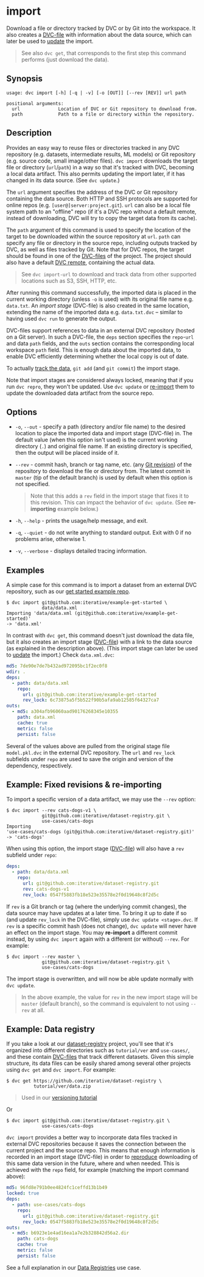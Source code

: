 # import

Download a file or directory tracked by DVC or by Git into the
<abbr>workspace</abbr>. It also creates a
[DVC-file](/doc/user-guide/dvc-file-format) with information about the data
source, which can later be used to [update](/doc/command-reference/update) the
import.

> See also `dvc get`, that corresponds to the first step this command performs
> (just download the data).

## Synopsis

```usage
usage: dvc import [-h] [-q | -v] [-o [OUT]] [--rev [REV]] url path

positional arguments:
  url              Location of DVC or Git repository to download from.
  path             Path to a file or directory within the repository.
```

## Description

Provides an easy way to reuse files or directories tracked in any <abbr>DVC
repository</abbr> (e.g. datasets, intermediate results, ML models) or Git
repository (e.g. source code, small image/other files). `dvc import` downloads
the target file or directory (`url`/`path`) in a way so that it's tracked with
DVC, becoming a local <abbr>data artifact</abbr>. This also permits updating the
import later, if it has changed in its data source. (See `dvc update`.)

The `url` argument specifies the address of the DVC or Git repository containing
the data source. Both HTTP and SSH protocols are supported for online repos
(e.g. `[user@]server:project.git`). `url` can also be a local file system path
to an "offline" repo (if it's a DVC repo without a default remote, instead of
downloading, DVC will try to copy the target data from its <abbr>cache</abbr>).

The `path` argument of this command is used to specify the location of the
target to be downloaded within the source repository at `url`. `path` can
specify any file or directory in the source repo, including <abbr>outputs</abbr>
tracked by DVC, as well as files tracked by Git. Note that for DVC repos, the
target should be found in one of the
[DVC-files](/doc/user-guide/dvc-file-format) of the project. The project should
also have a default [DVC remote](/doc/command-reference/remote), containing the
actual data.

> See `dvc import-url` to download and track data from other supported locations
> such as S3, SSH, HTTP, etc.

After running this command successfully, the imported data is placed in the
current working directory (unless `-o` is used) with its original file name e.g.
`data.txt`. An _import stage_ (DVC-file) is also created in the same location,
extending the name of the imported data e.g. `data.txt.dvc` – similar to having
used `dvc run` to generate the output.

DVC-files support references to data in an external DVC repository (hosted on a
Git server). In such a DVC-file, the `deps` section specifies the `repo`-`url`
and data `path` fields, and the `outs` section contains the corresponding local
workspace `path` field. This is enough data about the imported data, to enable
DVC efficiently determining whether the local copy is out of date.

To actually [track the data](https://dvc.org/doc/get-started/add-files),
`git add` (and `git commit`) the import stage.

Note that import stages are considered always locked, meaning that if you run
`dvc repro`, they won't be updated. Use `dvc update` or
[re-import](#example-fixed-revisions-re-importing) them to update the downloaded
data artifact from the source repo.

## Options

- `-o`, `--out` - specify a path (directory and/or file name) to the desired
  location to place the imported data and import stage (DVC-file) in. The
  default value (when this option isn't used) is the current working directory
  (`.`) and original file name. If an existing directory is specified, then the
  output will be placed inside of it.

- `--rev` - commit hash, branch or tag name, etc. (any
  [Git revision](https://git-scm.com/docs/revisions)) of the repository to
  download the file or directory from. The latest commit in `master` (tip of the
  default branch) is used by default when this option is not specified.

  > Note that this adds a `rev` field in the import stage that fixes it to this
  > revision. This can impact the behavior of `dvc update`. (See
  > **re-importing** example below.)

- `-h`, `--help` - prints the usage/help message, and exit.

- `-q`, `--quiet` - do not write anything to standard output. Exit with 0 if no
  problems arise, otherwise 1.

- `-v`, `--verbose` - displays detailed tracing information.

## Examples

A simple case for this command is to import a dataset from an external <abbr>DVC
repository</abbr>, such as our
[get started example repo](https://github.com/iterative/example-get-started).

```dvc
$ dvc import git@github.com:iterative/example-get-started \
             data/data.xml
Importing 'data/data.xml (git@github.com:iterative/example-get-started)'
-> 'data.xml'
```

In contrast with `dvc get`, this command doesn't just download the data file,
but it also creates an import stage
([DVC-file](/doc/user-guide/dvc-file-format)) with a link to the data source (as
explained in the description above). (This import stage can later be used to
[update](/doc/command-reference/update) the import.) Check `data.xml.dvc`:

```yaml
md5: 7de90e7de7b432ad972095bc1f2ec0f8
wdir: .
deps:
  - path: data/data.xml
    repo:
      url: git@github.com:iterative/example-get-started
      rev_lock: 6c73875a5f5b522f90b5afa9ab12585f64327ca7
outs:
  - md5: a304afb96060aad90176268345e10355
    path: data.xml
    cache: true
    metric: false
    persist: false
```

Several of the values above are pulled from the original stage file
`model.pkl.dvc` in the external DVC repository. The `url` and `rev_lock`
subfields under `repo` are used to save the origin and version of the
dependency, respectively.

## Example: Fixed revisions & re-importing

To import a specific version of a <abbr>data artifact</abbr>, we may use the
`--rev` option:

```dvc
$ dvc import --rev cats-dogs-v1 \
             git@github.com:iterative/dataset-registry.git \
             use-cases/cats-dogs
Importing
'use-cases/cats-dogs (git@github.com:iterative/dataset-registry.git)'
-> 'cats-dogs'
```

When using this option, the import stage
([DVC-file](/doc/user-guide/dvc-file-format)) will also have a `rev` subfield
under `repo`:

```yaml
deps:
  - path: data/data.xml
    repo:
      url: git@github.com:iterative/dataset-registry.git
      rev: cats-dogs-v1
      rev_lock: 0547f5883fb18e523e35578e2f0d19648c8f2d5c
```

If `rev` is a Git branch or tag (where the underlying commit changes), the data
source may have updates at a later time. To bring it up to date if so (and
update `rev_lock` in the DVC-file), simply use `dvc update <stage>.dvc`. If
`rev` is a specific commit hash (does not change), `dvc update` will never have
an effect on the import stage. You may **re-import** a different commit instead,
by using `dvc import` again with a different (or without) `--rev`. For example:

```dvc
$ dvc import --rev master \
             git@github.com:iterative/dataset-registry.git \
             use-cases/cats-dogs
```

The import stage is overwritten, and will now be able update normally with
`dvc update`.

> In the above example, the value for `rev` in the new import stage will be
> `master` (default branch), so the command is equivalent to not using `--rev`
> at all.

## Example: Data registry

If you take a look at our
[dataset-registry](https://github.com/iterative/dataset-registry)
<abbr>project</abbr>, you'll see that it's organized into different directories
such as `tutorial/ver` and `use-cases/`, and these contain
[DVC-files](/doc/user-guide/dvc-file-format) that track different datasets.
Given this simple structure, its data files can be easily shared among several
other projects using `dvc get` and `dvc import`. For example:

```dvc
$ dvc get https://github.com/iterative/dataset-registry \
          tutorial/ver/data.zip
```

> Used in our [versioning tutorial](/doc/tutorials/versioning)

Or

```dvc
$ dvc import git@github.com:iterative/dataset-registry.git \
             use-cases/cats-dogs
```

`dvc import` provides a better way to incorporate data files tracked in external
<abbr>DVC repositories</abbr> because it saves the connection between the
current project and the source repo. This means that enough information is
recorded in an import stage (DVC-file) in order to
[reproduce](/doc/command-reference/repro) downloading of this same data version
in the future, where and when needed. This is achieved with the `repo` field,
for example (matching the import command above):

```yaml
md5: 96fd8e791b0ee4824fc1ceffd13b1b49
locked: true
deps:
  - path: use-cases/cats-dogs
    repo:
      url: git@github.com:iterative/dataset-registry.git
      rev_lock: 0547f5883fb18e523e35578e2f0d19648c8f2d5c
outs:
  - md5: b6923e1e4ad16ea1a7e2b328842d56a2.dir
    path: cats-dogs
    cache: true
    metric: false
    persist: false
```

See a full explanation in our [Data Registries](/doc/use-cases/data-registries)
use case.
